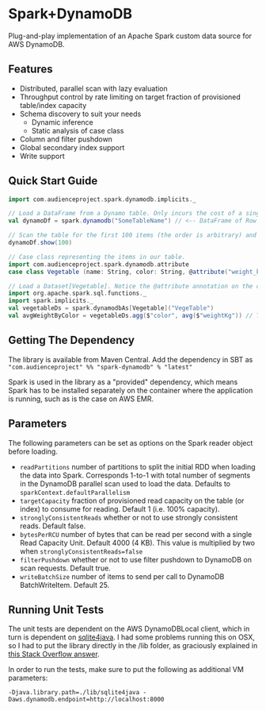 # Spark+DynamoDB
Plug-and-play implementation of an Apache Spark custom data source for AWS DynamoDB.

## Features

- Distributed, parallel scan with lazy evaluation
- Throughput control by rate limiting on target fraction of provisioned table/index capacity
- Schema discovery to suit your needs
  - Dynamic inference
  - Static analysis of case class
- Column and filter pushdown
- Global secondary index support
- Write support

## Quick Start Guide

```scala
import com.audienceproject.spark.dynamodb.implicits._

// Load a DataFrame from a Dynamo table. Only incurs the cost of a single scan for schema inference.
val dynamoDf = spark.dynamodb("SomeTableName") // <-- DataFrame of Row objects with inferred schema.

// Scan the table for the first 100 items (the order is arbitrary) and print them.
dynamoDf.show(100)

// Case class representing the items in our table.
import com.audienceproject.spark.dynamodb.attribute
case class Vegetable (name: String, color: String, @attribute("weight_kg") weightKg: Double)

// Load a Dataset[Vegetable]. Notice the @attribute annotation on the case class - we imagine the weight attribute is named with an underscore in DynamoDB.
import org.apache.spark.sql.functions._
import spark.implicits._
val vegetableDs = spark.dynamodbAs[Vegetable]("VegeTable")
val avgWeightByColor = vegetableDs.agg($"color", avg($"weightKg")) // The column is called 'weightKg' in the Dataset.
```

## Getting The Dependency

The library is available from Maven Central. Add the dependency in SBT as ```"com.audienceproject" %% "spark-dynamodb" % "latest"```

Spark is used in the library as a "provided" dependency, which means Spark has to be installed separately on the container where the application is running, such as is the case on AWS EMR.

## Parameters
The following parameters can be set as options on the Spark reader object before loading.

- `readPartitions` number of partitions to split the initial RDD when loading the data into Spark. Corresponds 1-to-1 with total number of segments in the DynamoDB parallel scan used to load the data. Defaults to `sparkContext.defaultParallelism`
- `targetCapacity` fraction of provisioned read capacity on the table (or index) to consume for reading. Default 1 (i.e. 100% capacity).
- `stronglyConsistentReads` whether or not to use strongly consistent reads. Default false.
- `bytesPerRCU` number of bytes that can be read per second with a single Read Capacity Unit. Default 4000 (4 KB). This value is multiplied by two when `stronglyConsistentReads=false`
- `filterPushdown` whether or not to use filter pushdown to DynamoDB on scan requests. Default true.
- `writeBatchSize` number of items to send per call to DynamoDB BatchWriteItem. Default 25.

## Running Unit Tests
The unit tests are dependent on the AWS DynamoDBLocal client, which in turn is dependent on [sqlite4java](https://bitbucket.org/almworks/sqlite4java/src/master/). I had some problems running this on OSX, so I had to put the library directly in the /lib folder, as graciously explained in [this Stack Overflow answer](https://stackoverflow.com/questions/34137043/amazon-dynamodb-local-unknown-error-exception-or-failure/35353377#35353377).

In order to run the tests, make sure to put the following as additional VM parameters:

```-Djava.library.path=./lib/sqlite4java -Daws.dynamodb.endpoint=http://localhost:8000```
